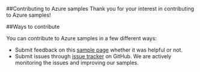 ##Contributing to Azure samples
Thank you for your interest in contributing to Azure samples!

##Ways to contribute

You can contribute to Azure samples in a few different ways:

- Submit feedback on this [sample page](https://azure.microsoft.com/en-us/documentation/samples/mydriving/) whether it was helpful or not.
- Submit issues through [issue tracker](https://github.com/Azure-Samples/MyDriving/issues) on GitHub. We are actively monitoring the issues and improving our samples.
